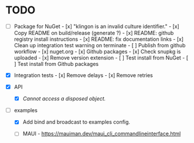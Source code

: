 # TODO

- [ ] Package for NuGet
      - [x] "klingon is an invalid culture identifier."
      - [x] Copy README on build/release (generate ?)
      - [x] README: github registry install instructions
      - [x] README: fix documentation links
      - [x] Clean up integration test warning on terminate
      - [ ] Publish from github workflow
            - [x] nuget.org
            - [x] Github packages
            - [x] Check snupkg is uploaded
            - [x] Remove version extension
      - [ ] Test install from NuGet
      - [ ] Test install from Github packages

- [x] Integration tests
      - [x] Remove delays
      - [x] Remove retries

- [x] API
    - [x] _Cannot access a disposed object._

- [ ] examples
    - [x] Add bind and broadcast to examples config.
    - [ ] MAUI
          - https://mauiman.dev/maui_cli_commandlineinterface.html


